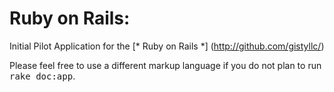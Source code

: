 # Ruby on Rails: 

Initial Pilot Application for the 
[* Ruby on Rails *] (http://github.com/gistyllc/)

Please feel free to use a different markup language if you do not plan to run
<tt>rake doc:app</tt>.
